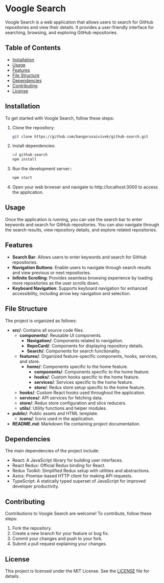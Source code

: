 # Voogle Search

Voogle Search is a web application that allows users to search for GitHub repositories and view their details. It provides a user-friendly interface for searching, browsing, and exploring GitHub repositories.

## Table of Contents

- [Installation](#installation)
- [Usage](#usage)
- [Features](#features)
- [File Structure](#file-structure)
- [Dependencies](#dependencies)
- [Contributing](#contributing)
- [License](#license)

## Installation

To get started with Voogle Search, follow these steps:

1. Clone the repository:

   ```bash
   git clone https://github.com/bangarusaivivek/github-search.git
   ```
2. Install dependencies:

   ```bash
   cd github-search
   npm install
   ```
3. Run the development server::

   ```bash
   npm start
   ```
4. Open your web browser and navigate to http://localhost:3000 to access the application.

## Usage

Once the application is running, you can use the search bar to enter keywords and search for GitHub repositories. You can also navigate through the search results, view repository details, and explore related repositories.

## Features

- **Search Bar**: Allows users to enter keywords and search for GitHub repositories.
- **Navigation Buttons**: Enable users to navigate through search results and view previous or next repositories.
- **Infinite Scrolling**: Provides seamless browsing experience by loading more repositories as the user scrolls down.
- **Keyboard Navigation**: Supports keyboard navigation for enhanced accessibility, including arrow key navigation and selection.

## File Structure

The project is organized as follows:

- **src/**: Contains all source code files.
  - **components/**: Reusable UI components.
    - **Navigation/**: Components related to navigation.
    - **RepoCard/**: Components for displaying repository details.
    - **Search/**: Components for search functionality.
  - **features/**: Organized feature-specific components, hooks, services, and store.
    - **home/**: Components specific to the home feature.
      - **components/**: Components specific to the home feature.
      - **hooks/**: Custom hooks specific to the home feature.
      - **services/**: Services specific to the home feature.
      - **store/**: Redux store setup specific to the home feature.
  - **hooks/**: Custom React hooks used throughout the application.
  - **services/**: API services for fetching data.
  - **store/**: Redux store configuration and slice reducers.
  - **utils/**: Utility functions and helper modules.
- **public/**: Public assets and HTML template.
  - **icons/**: Icons used in the application.
- **README.md**: Markdown file containing project documentation.

## Dependencies

The main dependencies of the project include:

- React: A JavaScript library for building user interfaces.
- React Redux: Official Redux binding for React.
- Redux Toolkit: Simplified Redux setup with utilities and abstractions.
- Axios: Promise-based HTTP client for making API requests.
- TypeScript: A statically typed superset of JavaScript for improved developer productivity.

## Contributing

Contributions to Voogle Search are welcome! To contribute, follow these steps:

1. Fork the repository.
2. Create a new branch for your feature or bug fix.
3. Commit your changes and push to your fork.
4. Submit a pull request explaining your changes.

## License

This project is licensed under the MIT License. See the [LICENSE](LICENSE) file for details.

